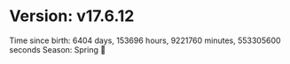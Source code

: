 # Version: v17.6.12
Time since birth: 6404 days, 153696 hours, 9221760 minutes, 553305600 seconds
Season: Spring 🌸
